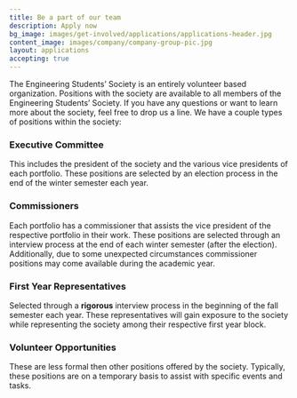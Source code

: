 ```yaml
---
title: Be a part of our team
description: Apply now
bg_image: images/get-involved/applications/applications-header.jpg
content_image: images/company/company-group-pic.jpg
layout: applications
accepting: true
---
```


The Engineering Students’ Society is an entirely volunteer based organization. Positions with the society are available to all members of the Engineering Students’ Society. If you have any questions or want to learn more about the society, feel free to drop us a line. We have a couple types of positions within the society:
### Executive Committee ###
This includes the president of the society and the various vice presidents of each portfolio. These positions are selected by an election process in the end of the winter semester each year.

### Commissioners ###
Each portfolio has a commissioner that assists the vice president of the respective portfolio in their work. These positions are selected through an interview process at the end of each winter semester (after the election). Additionally, due to some unexpected circumstances commissioner positions may come available during the academic year.

### First Year Representatives ###
Selected through a **rigorous** interview process in the beginning of the fall semester each year. These representatives will gain exposure to the society while representing the society among their respective first year block.

### Volunteer Opportunities ###
These are less formal then other positions offered by the society. Typically, these positions are on a temporary basis to assist with specific events and tasks.
